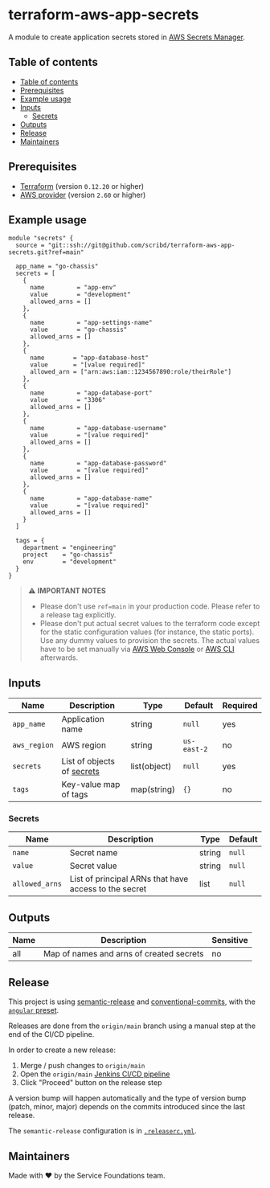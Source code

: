 # terraform-aws-app-secrets

A module to create application secrets stored in [AWS Secrets Manager](https://aws.amazon.com/secrets-manager/).

## Table of contents

* [Table of contents](#table-of-contents)
* [Prerequisites](#prerequisites)
* [Example usage](#example-usage)
* [Inputs](#inputs)
  * [Secrets](#secrets)
* [Outputs](#outputs)
* [Release](#release)
* [Maintainers](#maintainers)

## Prerequisites

* [Terraform](https://www.terraform.io/downloads.html) (version `0.12.20` or higher)
* [AWS provider](https://www.terraform.io/docs/providers/aws/) (version `2.60` or higher)

## Example usage

```hcl
module "secrets" {
  source = "git::ssh://git@github.com/scribd/terraform-aws-app-secrets.git?ref=main"

  app_name = "go-chassis"
  secrets = [
    {
      name         = "app-env"
      value        = "development"
      allowed_arns = []
    },
    {
      name         = "app-settings-name"
      value        = "go-chassis"
      allowed_arns = []
    },
    {
      name        = "app-database-host"
      value       = "[value required]"
      allowed_arn = ["arn:aws:iam::1234567890:role/theirRole"]
    },
    {
      name         = "app-database-port"
      value        = "3306"
      allowed_arns = []
    },
    {
      name         = "app-database-username"
      value        = "[value required]"
      allowed_arns = []
    },
    {
      name         = "app-database-password"
      value        = "[value required]"
      allowed_arns = []
    },
    {
      name         = "app-database-name"
      value        = "[value required]"
      allowed_arns = []
    }
  ]

  tags = {
    department = "engineering"
    project    = "go-chassis"
    env        = "development"
  }
}
```

> ⚠️ **IMPORTANT NOTES**
>
> * Please don't use `ref=main` in your production code. Please refer to a release tag explicitly.
> * Please don't put actual secret values to the terraform code except for the static configuration values (for instance, the static ports). Use any dummy values to provision the secrets. The actual values have to be set manually via [AWS Web Console](https://aws.amazon.com/secrets-manager/) or [AWS CLI](https://awscli.amazonaws.com/v2/documentation/api/latest/reference/secretsmanager/index.html) afterwards.

## Inputs

| Name         | Description                            | Type         | Default     | Required  |
| ------------ | -------------------------------------- | ------------ | ----------- | --------- |
| `app_name`   | Application name                       | string       | `null`      | yes       |
| `aws_region` | AWS region                             | string       | `us-east-2` | no        |
| `secrets`    | List of objects of [secrets](#secrets) | list(object) | `null`      | yes       |
| `tags`       | Key-value map of tags                  | map(string)  | `{}`        | no        |

### Secrets

| Name           | Description                                           | Type   | Default |
| -------------- | ----------------------------------------------------- | ------ | ------- |
| `name`         | Secret name                                           | string | `null`  |
| `value`        | Secret value                                          | string | `null`  |
| `allowed_arns` | List of principal ARNs that have access to the secret | list   | `null`  |

## Outputs

| Name | Description                              | Sensitive |
| ---- | ---------------------------------------- | --------- |
| all  | Map of names and arns of created secrets | no        |

## Release

This project is using [semantic-release](https://semantic-release.gitbook.io/semantic-release/)
and [conventional-commits](https://www.conventionalcommits.org/en/v1.0.0/),
with the [`angular` preset](https://github.com/conventional-changelog/conventional-changelog/tree/master/packages/conventional-changelog-angular).

Releases are done from the `origin/main` branch using a manual step at the end of the CI/CD pipeline.

In order to create a new release:

1. Merge / push changes to `origin/main`
2. Open the `origin/main` [Jenkins CI/CD pipeline](https://jenkins.private.scribd.com/job/Service%20Foundations/job/terraform-aws-app-secrets/job/main/)
3. Click "Proceed" button on the release step

A version bump will happen automatically and the type of version bump
(patch, minor, major) depends on the commits introduced since the last release.

The `semantic-release` configuration is in [`.releaserc.yml`](https://github.com/scribd/terraform-aws-app-secrets/blob/main/.releaserc.yml).

## Maintainers

Made with ❤️ by the Service Foundations team.
